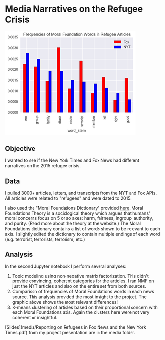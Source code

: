 # Media Narratives on the Refugee Crisis

![Frequencies of Moral Foundations Words in Refugee Articles](media/mf_word_props.png)

## Objective
I wanted to see if the New York Times and Fox News had different narratives on the 2015 refugee crisis.

## Data
I pulled 3000+ articles, letters, and transcripts from the NYT and Fox APIs. All articles were related to "refugees" and were dated to 2015.

I also used the "Moral Foundations Dictionary" provided [here](http://www.moralfoundations.org/othermaterials). Moral Foundations Theory is a sociological theory which argues that humans' moral concerns focus on 5 or so axes: harm, fairness, ingroup, authority, and purity. (Read more about the theory at the website.) The Moral Foundations dictionary contains a list of words shown to be relevant to each axis. I slightly edited the dictionary to contain multiple endings of each word (e.g. terrorist, terrorists, terrorism, etc.)

## Analysis
In the second Jupyter notebook I perform several analyses:
1. Topic modeling using non-negative matrix factorization. This didn't provide convincing, coherent categories for the articles. I ran NMF on just the NYT articles and also on the entire set from both sources.
2. Comparison of frequencies of Moral Foundations words in each news source. This analysis provided the most insight to the project. The graphic above shows the most relevant differences!
3. K-means clustering of articles based on their proportional concern with each Moral Foundations axis. Again the clusters here were not very coherent or insightful.

[Slides](media/Reporting on Refugees in Fox News and the New York Times.pdf) from my project presentation are in the media folder.

